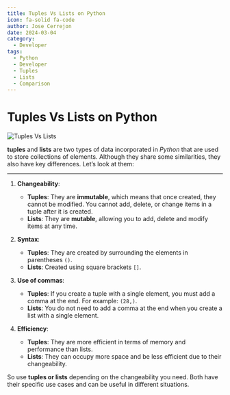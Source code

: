 ```yaml
---
title: Tuples Vs Lists on Python
icon: fa-solid fa-code
author: Jose Cerrejon
date: 2024-03-04
category:
  - Developer
tags:
  - Python
  - Developer
  - Tuples
  - Lists
  - Comparison
---
```

# Tuples Vs Lists on Python

![Tuples Vs Lists](/images/2024/03/tuples_vs_lists.png "Tuples Vs Lists")

**tuples** and **lists** are two types of data incorporated in _Python_ that are used to store collections of elements. Although they share some similarities, they also have key differences. Let’s look at them:

- - -

1. **Changeability**:
    - **Tuples**: They are **immutable**, which means that once created, they cannot be modified. You cannot add, delete, or change items in a tuple after it is created.
    - **Lists**: They are **mutable**, allowing you to add, delete and modify items at any time.

2. **Syntax**:
    - **Tuples**: They are created by surrounding the elements in parentheses `()`.
    - **Lists**: Created using square brackets `[]`.

3. **Use of commas**:
    - **Tuples**: If you create a tuple with a single element, you must add a comma at the end. For example: `(28,)`.
    - **Lists**: You do not need to add a comma at the end when you create a list with a single element.

4. **Efficiency**:
    - **Tuples**: They are more efficient in terms of memory and performance than lists.
    - **Lists**: They can occupy more space and be less efficient due to their changeability.

So use **tuples or lists** depending on the changeability you need. Both have their specific use cases and can be useful in different situations.